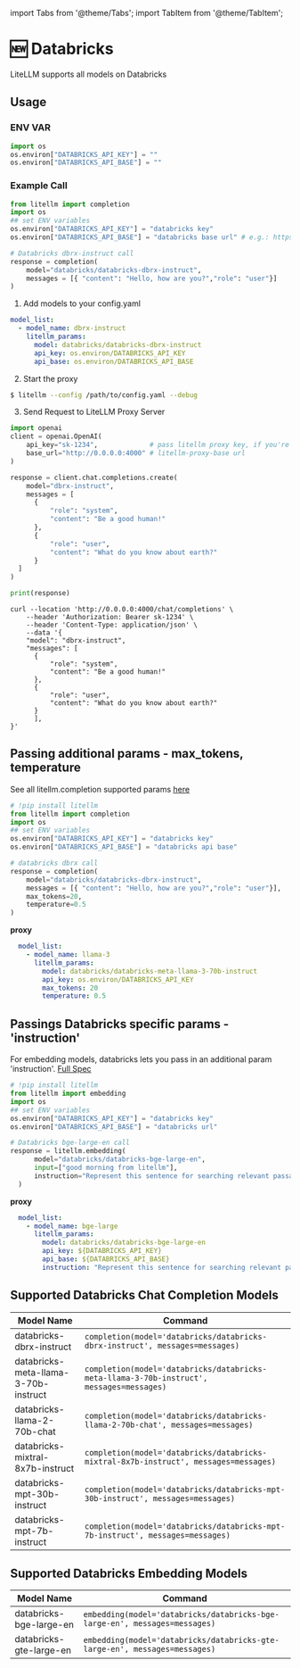 import Tabs from '@theme/Tabs';
import TabItem from '@theme/TabItem';

# 🆕 Databricks

LiteLLM supports all models on Databricks


## Usage

<Tabs>
<TabItem value="sdk" label="SDK">

### ENV VAR
```python
import os 
os.environ["DATABRICKS_API_KEY"] = ""
os.environ["DATABRICKS_API_BASE"] = ""
```

### Example Call

```python
from litellm import completion
import os
## set ENV variables
os.environ["DATABRICKS_API_KEY"] = "databricks key"
os.environ["DATABRICKS_API_BASE"] = "databricks base url" # e.g.: https://adb-3064715882934586.6.azuredatabricks.net/serving-endpoints

# Databricks dbrx-instruct call
response = completion(
    model="databricks/databricks-dbrx-instruct", 
    messages = [{ "content": "Hello, how are you?","role": "user"}]
)
```

</TabItem>
<TabItem value="proxy" label="PROXY">

1. Add models to your config.yaml

  ```yaml
  model_list:
    - model_name: dbrx-instruct
      litellm_params:
        model: databricks/databricks-dbrx-instruct
        api_key: os.environ/DATABRICKS_API_KEY
        api_base: os.environ/DATABRICKS_API_BASE
  ```



2. Start the proxy 

  ```bash
  $ litellm --config /path/to/config.yaml --debug
  ```

3. Send Request to LiteLLM Proxy Server

  <Tabs>

  <TabItem value="openai" label="OpenAI Python v1.0.0+">

  ```python
  import openai
  client = openai.OpenAI(
      api_key="sk-1234",             # pass litellm proxy key, if you're using virtual keys
      base_url="http://0.0.0.0:4000" # litellm-proxy-base url
  )

  response = client.chat.completions.create(
      model="dbrx-instruct",
      messages = [
        {
            "role": "system",
            "content": "Be a good human!"
        },
        {
            "role": "user",
            "content": "What do you know about earth?"
        }
    ]
  )

  print(response)
  ```

  </TabItem>

  <TabItem value="curl" label="curl">

  ```shell
  curl --location 'http://0.0.0.0:4000/chat/completions' \
      --header 'Authorization: Bearer sk-1234' \
      --header 'Content-Type: application/json' \
      --data '{
      "model": "dbrx-instruct",
      "messages": [
        {
            "role": "system",
            "content": "Be a good human!"
        },
        {
            "role": "user",
            "content": "What do you know about earth?"
        }
        ],
  }'
  ```
  </TabItem>

  </Tabs>


</TabItem>

</Tabs>

## Passing additional params - max_tokens, temperature 
See all litellm.completion supported params [here](../completion/input.md#translated-openai-params)

```python
# !pip install litellm
from litellm import completion
import os
## set ENV variables
os.environ["DATABRICKS_API_KEY"] = "databricks key"
os.environ["DATABRICKS_API_BASE"] = "databricks api base"

# databricks dbrx call
response = completion(
    model="databricks/databricks-dbrx-instruct", 
    messages = [{ "content": "Hello, how are you?","role": "user"}],
    max_tokens=20,
    temperature=0.5
)
```

**proxy**

```yaml
  model_list:
    - model_name: llama-3
      litellm_params:
        model: databricks/databricks-meta-llama-3-70b-instruct
        api_key: os.environ/DATABRICKS_API_KEY
        max_tokens: 20
        temperature: 0.5
```

## Passings Databricks specific params - 'instruction'

For embedding models, databricks lets you pass in an additional param 'instruction'. [Full Spec](https://github.com/BerriAI/litellm/blob/43353c28b341df0d9992b45c6ce464222ebd7984/litellm/llms/databricks.py#L164)


```python
# !pip install litellm
from litellm import embedding
import os
## set ENV variables
os.environ["DATABRICKS_API_KEY"] = "databricks key"
os.environ["DATABRICKS_API_BASE"] = "databricks url"

# Databricks bge-large-en call
response = litellm.embedding(
      model="databricks/databricks-bge-large-en",
      input=["good morning from litellm"],
      instruction="Represent this sentence for searching relevant passages:",
  )
```

**proxy**

```yaml
  model_list:
    - model_name: bge-large
      litellm_params:
        model: databricks/databricks-bge-large-en
        api_key: ${DATABRICKS_API_KEY}
        api_base: ${DATABRICKS_API_BASE}
        instruction: "Represent this sentence for searching relevant passages:"
```


## Supported Databricks Chat Completion Models 

| Model Name                 | Command                                                          |
|----------------------------|------------------------------------------------------------------|
| databricks-dbrx-instruct    | `completion(model='databricks/databricks-dbrx-instruct', messages=messages)`   | 
| databricks-meta-llama-3-70b-instruct    | `completion(model='databricks/databricks-meta-llama-3-70b-instruct', messages=messages)`   | 
| databricks-llama-2-70b-chat    | `completion(model='databricks/databricks-llama-2-70b-chat', messages=messages)`   | 
| databricks-mixtral-8x7b-instruct    | `completion(model='databricks/databricks-mixtral-8x7b-instruct', messages=messages)`   | 
| databricks-mpt-30b-instruct    | `completion(model='databricks/databricks-mpt-30b-instruct', messages=messages)`   | 
| databricks-mpt-7b-instruct    | `completion(model='databricks/databricks-mpt-7b-instruct', messages=messages)`   | 

## Supported Databricks Embedding Models 

| Model Name                 | Command                                                          |
|----------------------------|------------------------------------------------------------------|
| databricks-bge-large-en    | `embedding(model='databricks/databricks-bge-large-en', messages=messages)`   |
| databricks-gte-large-en    | `embedding(model='databricks/databricks-gte-large-en', messages=messages)`   |
